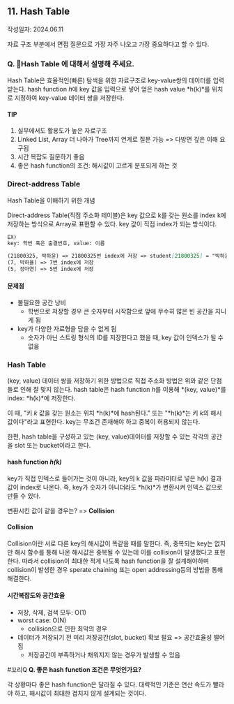 ## 11. Hash Table

작성일자: 2024.06.11

자료 구조 부분에서 면접 질문으로 가장 자주 나오고 가장 중요하다고 할 수 있다.

### Q. Hash Table 에 대해서 설명해 주세요.

Hash Table은 효율적인(빠른) 탐색을 위한 자료구조로 key-value쌍의 데이터를 입력받는다. hash function *h*에 key 값을 입력으로 넣어  얻은 hash value *h(k)*를 위치로 지정하여 key-value 데이터 쌍을 저장한다.

#### TIP

1. 실무에서도 활용도가 높은 자료구조
2. Linked List, Array 더 나아가 Tree까지 연계로 질문 가능 => 다방면 깊은 이해 요구됨
3. 시간 복잡도 질문하기 좋음
4. 좋은 hash function의 조건: 해시값이 고르게 분포되게 하는 것


### Direct-address Table

Hash Table을 이해하기 위한 개념

Direct-address Table(직접 주소화 테이블)은 key 값으로 k를 갖는 원소를 index k에 저장하는 방식으로 Array로 표현할 수 있다. key 값이 직접 index가 되는 방식이다.

```markdown
EX)
key: 학번 혹은 출결번호, value: 이름

(21800325, 박하윤) => 21800325번 index에 저장 => student[21800325] = "박하윤"
(7, 박하율) => 7번 index에 저장
(5, 정아연) => 5번 index에 저장

```

#### 문제점

- 불필요한 공간 낭비
  - 학번으로 저장할 경우 큰 숫자부터 시작함으로 앞에 무수히 많은 빈 공간을 지니게 됨
- key가 다양한 자료형을 담을 수 없게 됨
  - 숫자가 아닌 스트링 형식의 ID를 저장한다고 했을 때, key 값이 인덱스가 될 수 없음



### Hash Table

(key, value) 데이터 쌍을 저장하기 위한 방법으로 직접 주소화 방법은 위와 같은 단점들로 인해 잘 맞지 않는다. hash table은 hash function *h*를 이용해 *(key, value)*를 index: *h(k)*에 저장한다.

이 때, "키 *k* 값을 갖는 원소는 위치 *h(k)*에 hash된다." 또는 "*h(k)*는 키 *k*의 해시값이다"라고 표현한다. key는 무조건 존재해야 하고 중복이 허용되지 않는다.

한편, hash table을 구성하고 있는 (key, value)데이터를 저장할 수 있는 각각의 공간을 slot 또는 bucket이라고 한다.



#### hash function *h(k)*

key가 직접 인덱스로 들어가는 것이 아니라,  key의 k 값을 파라미터로 넣은 h(k) 결과값이 index로 나온다.
즉, key가 숫자가 아니더라도 *h(k)*가 변환시켜 인덱스 값으로 만들 수 있다.

변환시킨 값이 같을 경우는? => **Collision**


#### Collision

Collision이란 서로 다른 key의 해시값이 똑같을 때를 말한다. 즉, 중복되는 key는 없지만 해시 함수를 통해 나온 해시값은 중복될 수 있는데 이를 collision이 발생했다고 표현한다. 따라서 collision이 최대한 적게 나도록 hash function을 잘 설계해야하며 collision이 발생한 경우 sperate chaining 또는 open addressing등의 방법을 통해 해결한다. 


#### 시간복잡도와 공간효율

- 저장, 삭제, 검색 모두: O(1)
- worst case: O(N)
  - collision으로 인한 최악의 경우
- 데이터가 저장되기 전 미리 저장공간(slot, bucket) 확보 필요 => 공간효율성 떨어짐
  - 저장공간이 부족하거나 채워지지 않는 경우가 발생할 수 있음


#꼬리Q **Q. 좋은 hash function 조건은 무엇인가요?**

각 상황마다 좋은 hash function은 달라질 수 있다. 대략적인 기준은 연산 속도가 빨라야 하고, 해시값이 최대한 겹치지 않게 설계되는 것이다.
